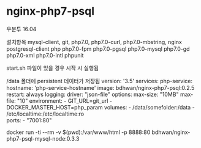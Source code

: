 # nginx-php7-psql
우분투 16.04

설치항목
mysql-client, git, php7.0, php7.0-curl, php7.0-mbstring, nginx postgresql-client php php7.0-fpm php7.0-pgsql php7.0-mysql php7.0-gd php7.0-xml php7.0-intl phpunit 


start.sh 파일이 있을 경우 시작 시 실행됨 


/data 폴더에 persistent 데이터가 저장됨
version: '3.5'
services:
  php-service:
    hostname: 'php-service-hostname'
    image: bdhwan/nginx-php7-psql:0.2.5
    restart: always
    logging:
      driver: "json-file"
      options:
        max-size: "10MB"
        max-file: "10"
    environment:
    - GIT_URL=git_url
    - DOCKER_MASTER_HOST=php_param 
    volumes:
    - /data/somefolder:/data
    - /etc/localtime:/etc/localtime:ro      
    ports:
    - "7001:80"



docker run -ti --rm -v $(pwd):/var/www/html -p 8888:80 bdhwan/nginx-php7-psql-mysql-node:0.3.3
